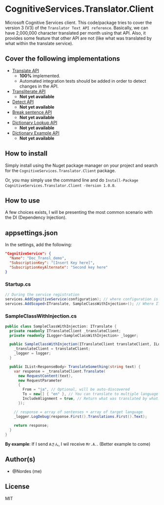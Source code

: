 # CognitiveServices.Translator.Client
Microsoft Cognitive Services client. This code/package tries to cover the version 3 (V3) of the `Translator Text API reference`. Basically, we can have 2,000,000 character translated per month using that API. Also, it provides some feature that other API are not (like what was translated by what within the translate service).

## Cover the following implementations
- [Translate API](https://docs.microsoft.com/en-us/azure/cognitive-services/translator/reference/v3-0-translate?tabs=curl)
    - **100%** implemented.
    - Automated integration tests should be added in order to detect changes in the API.
- [Transliterate API](https://docs.microsoft.com/en-us/azure/cognitive-services/translator/reference/v3-0-transliterate?tabs=curl)
    - **Not yet available**
- [Detect API](https://docs.microsoft.com/en-us/azure/cognitive-services/translator/reference/v3-0-detect?tabs=curl)
    - **Not yet available**
- [Break sentence API](https://docs.microsoft.com/en-us/azure/cognitive-services/translator/reference/v3-0-break-sentence?tabs=curl)
    - **Not yet available**
- [Dictionary Lookup API](https://docs.microsoft.com/en-us/azure/cognitive-services/translator/reference/v3-0-dictionary-lookup?tabs=curl)
    - **Not yet available**
- [Dictionary Example API](https://docs.microsoft.com/en-us/azure/cognitive-services/translator/reference/v3-0-dictionary-examples?tabs=curl)
    - **Not yet available**
## How to install
Simply install using the Nuget package manager on your project and search for the `CognitiveServices.Translator.Client` package.

Or, you may simply use the command line and do `Install-Package CognitiveServices.Translator.Client -Version 1.0.0`.

## How to use
A few choices exists, I will be presenting the most common scenario with the DI (Dependency Injection).

## appsettings.json
In the settings, add the following: 
```json
"CognitiveService": {
  "Name": "Doc_Transl_demo",
  "SubscriptionKey": "[Insert Key here]",
  "SubscriptionKeyAlternate": "Second key here"
}
```

### Startup.cs
```csharp
// During the service registration
services.AddCognitiveService(configuration); // where configuration is IConfiguration
services.AddScoped<ITranslate, SampleClassWithInjection>(); // Where ITranslate is your own interface, not something required.
```

### SampleClassWithInjection.cs
```csharp
public class SampleClassWithInjection: ITranslate {
  private readonly ITranslateClient _translateClient;
  private readonly ILogger<SampleClassWithInjection> _logger;

  public SampleClassWithInjection(ITranslateClient translateClient, ILogger<SampleClassWithInjection> logger) {
    _translateClient = translateClient;
    _logger = logger;
  }

  public IList<ResponseBody> TranslateSomething(string text) {
    var response = _translateClient.Translate(
      new RequestContent(text),
      new RequestParameter
      {
        From = "ja", // Optional, will be auto-discovered
        To = new[] { "en" }, // You can translate to multiple language at once.
        IncludeAlignment = true, // Return what was translated by what. (see documentation)
      });

    // response = array of sentenses + array of target language
    _logger.LogDebug(response.First().Translations.First().Text);
    
    return response;
  }
}
```

**By example**: If I send `Aさん`, I wil receive `Mr.A.`. (Better example to come)

## Author(s)
- @Nordes (me)

## License
MIT
